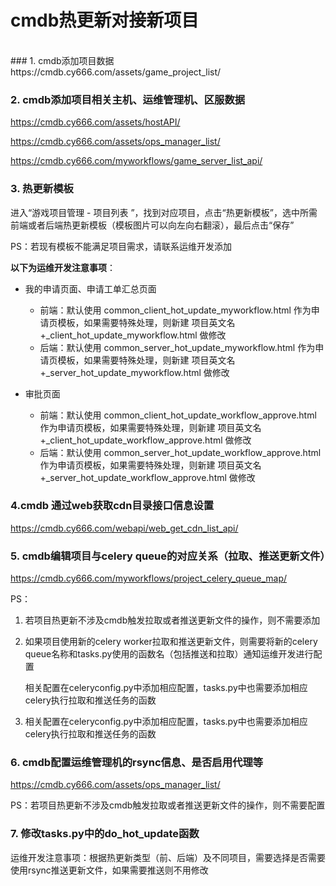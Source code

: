 # cmdb热更新对接新项目
<br/>
### 1. cmdb添加项目数据
https://cmdb.cy666.com/assets/game_project_list/

### 2. cmdb添加项目相关主机、运维管理机、区服数据
https://cmdb.cy666.com/assets/hostAPI/

https://cmdb.cy666.com/assets/ops_manager_list/

https://cmdb.cy666.com/myworkflows/game_server_list_api/

### 3. 热更新模板
进入“游戏项目管理 - 项目列表 ”，找到对应项目，点击“热更新模板”，选中所需前端或者后端热更新模板（模板图片可以向左向右翻滚），最后点击“保存”

PS：若现有模板不能满足项目需求，请联系运维开发添加

<strong>以下为运维开发注意事项</strong>：

- 我的申请页面、申请工单汇总页面
  - 前端：默认使用 common_client_hot_update_myworkflow.html 作为申请页模板，如果需要特殊处理，则新建 项目英文名+_client_hot_update_myworkflow.html 做修改
  - 后端：默认使用 common_server_hot_update_myworkflow.html 作为申请页模板，如果需要特殊处理，则新建 项目英文名+_server_hot_update_myworkflow.html 做修改

- 审批页面
  - 前端：默认使用 common_client_hot_update_workflow_approve.html 作为申请页模板，如果需要特殊处理，则新建 项目英文名+_client_hot_update_workflow_approve.html 做修改
  - 后端：默认使用 common_server_hot_update_workflow_approve.html 作为申请页模板，如果需要特殊处理，则新建 项目英文名+_server_hot_update_workflow_approve.html 做修改

### 4.cmdb 通过web获取cdn目录接口信息设置

https://cmdb.cy666.com/webapi/web_get_cdn_list_api/

### 5. cmdb编辑项目与celery queue的对应关系（拉取、推送更新文件）

https://cmdb.cy666.com/myworkflows/project_celery_queue_map/

PS：

1. 若项目热更新不涉及cmdb触发拉取或者推送更新文件的操作，则不需要添加

2. 如果项目使用新的celery worker拉取和推送更新文件，则需要将新的celery queue名称和tasks.py使用的函数名（包括推送和拉取）通知运维开发进行配置

   相关配置在celeryconfig.py中添加相应配置，tasks.py中也需要添加相应celery执行拉取和推送任务的函数

3. 相关配置在celeryconfig.py中添加相应配置，tasks.py中也需要添加相应celery执行拉取和推送任务的函数

### 6. cmdb配置运维管理机的rsync信息、是否启用代理等

https://cmdb.cy666.com/assets/ops_manager_list/

PS：若项目热更新不涉及cmdb触发拉取或者推送更新文件的操作，则不需要配置

### 7. 修改tasks.py中的do_hot_update函数
运维开发注意事项：根据热更新类型（前、后端）及不同项目，需要选择是否需要使用rsync推送更新文件，如果需要推送则不用修改
